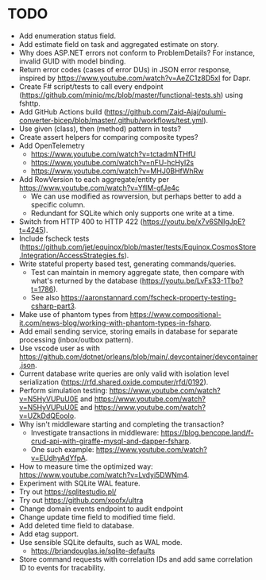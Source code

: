 # TODO

- Add enumeration status field.
- Add estimate field on task and aggregated estimate on story.
- Why does ASP.NET errors not conform to ProblemDetails? For instance, invalid GUID with model binding.
- Return error codes (cases of error DUs) in JSON error response, inspired by https://www.youtube.com/watch?v=AeZC1z8D5xI for Dapr.
- Create F# script/tests to call every endpoint (https://github.com/minio/mc/blob/master/functional-tests.sh) using fshttp.
- Add GitHub Actions build (https://github.com/Zaid-Ajaj/pulumi-converter-bicep/blob/master/.github/workflows/test.yml).
- Use given (class), then (method) pattern in tests?
- Create assert helpers for comparing composite types?
- Add OpenTelemetry
  - https://www.youtube.com/watch?v=tctadmNTHfU
  - https://www.youtube.com/watch?v=nFU-hcHyl2s
  - https://www.youtube.com/watch?v=MHJ0BHfWhRw
- Add RowVersion to each aggregate/entity per https://www.youtube.com/watch?v=YfIM-gfJe4c
  - We can use modified as rowversion, but perhaps better to add a specific column.
  - Redundant for SQLite which only supports one write at a time.
- Switch from HTTP 400 to HTTP 422 (https://youtu.be/x7v6SNIgJpE?t=4245).
- Include fscheck tests (https://github.com/jet/equinox/blob/master/tests/Equinox.CosmosStore.Integration/AccessStrategies.fs).
- Write stateful property based test, generating commands/queries.
  - Test can maintain in memory aggregate state, then compare with what's returned by the database (https://youtu.be/LvFs33-1Tbo?t=1786).
  - See also https://aaronstannard.com/fscheck-property-testing-csharp-part3.
- Make use of phantom types from https://www.compositional-it.com/news-blog/working-with-phantom-types-in-fsharp.
- Add email sending service, storing emails in database for separate processing (inbox/outbox pattern).
- Use vscode user as with https://github.com/dotnet/orleans/blob/main/.devcontainer/devcontainer.json.
- Current database write queries are only valid with isolation level serialization (https://rfd.shared.oxide.computer/rfd/0192).
- Perform simulation testing: https://www.youtube.com/watch?v=N5HyVUPuU0E and https://www.youtube.com/watch?v=N5HyVUPuU0E and https://www.youtube.com/watch?v=UZkDdQEoolo.
- Why isn't middleware starting and completing the transaction?
  - Investigate transactions in middleware: https://blog.bencope.land/f-crud-api-with-giraffe-mysql-and-dapper-fsharp.
  - One such example: https://www.youtube.com/watch?v=EUdhyAdYfpA.
- How to measure time the optimized way: https://www.youtube.com/watch?v=Lvdyi5DWNm4.
- Experiment with SQLite WAL feature.
- Try out https://sqlitestudio.pl/
- Try out https://github.com/xoofx/ultra
- Change domain events endpoint to audit endpoint
- Change update time field to modified time field.
- Add deleted time field to database.
- Add etag support.
- Use sensible SQLite defaults, such as WAL mode.
  - https://briandouglas.ie/sqlite-defaults
- Store command requests with correlation IDs and add same correlation ID to events for tracability.
